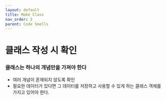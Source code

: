 ```yaml
---
layout: default
title: Make Class
nav_order: 2
parent: Code Smells
---
```


# 클래스 작성 시 확인

### 클래스는 하나의 개념만을 가져야 한다
* 여러 개념이 혼재되지 않도록 확인
* 필요한 데이터가 있다면 그 데이터를 저장하고 사용할 수 있게 하는 클래스 객체를 가지고 있어야 한다.
